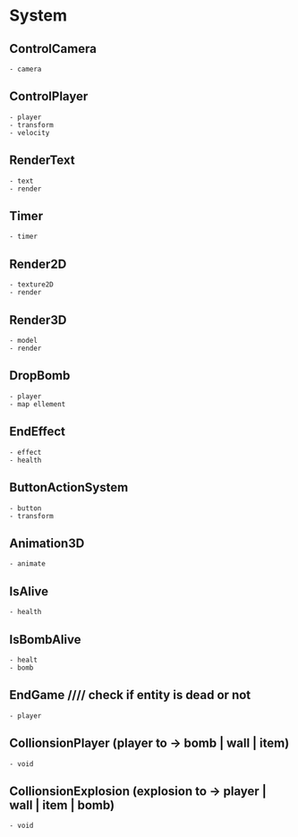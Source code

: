 # System

## ControlCamera
	- camera
## ControlPlayer
	- player
    - transform
    - velocity
## RenderText
	- text
    - render
## Timer
    - timer
## Render2D
	- texture2D
    - render
## Render3D
	- model
    - render
## DropBomb
	- player
    - map ellement 
## EndEffect
	- effect
    - health
## ButtonActionSystem
	- button
    - transform
## Animation3D
	- animate
## IsAlive
	- health
## IsBombAlive
	- healt
    - bomb



## EndGame   //// check if entity is dead or not
	- player



## CollionsionPlayer (player to -> bomb | wall | item)
    - void
## CollionsionExplosion (explosion to -> player | wall | item | bomb)
    - void